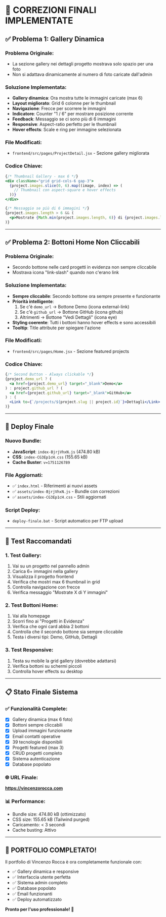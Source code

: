 # 🎯 CORREZIONI FINALI IMPLEMENTATE

## ✅ **Problema 1: Gallery Dinamica**

### **Problema Originale:**
- La sezione gallery nei dettagli progetto mostrava solo spazio per una foto
- Non si adattava dinamicamente al numero di foto caricate dall'admin

### **Soluzione Implementata:**
- **Gallery dinamica**: Ora mostra tutte le immagini caricate (max 6)
- **Layout migliorato**: Grid 6 colonne per le thumbnail
- **Navigazione**: Frecce per scorrere le immagini
- **Indicatore**: Counter "1 / 6" per mostrare posizione corrente
- **Feedback**: Messaggio se ci sono più di 6 immagini
- **Responsive**: Aspect-ratio perfetto per le thumbnail
- **Hover effects**: Scale e ring per immagine selezionata

### **File Modificati:**
- `frontend/src/pages/ProjectDetail.jsx` - Sezione gallery migliorata

### **Codice Chiave:**
```jsx
{/* Thumbnail Gallery - max 6 */}
<div className="grid grid-cols-6 gap-3">
  {project.images.slice(0, 6).map((image, index) => (
    // Thumbnail con aspect-square e hover effects
  ))}
</div>

{/* Messaggio se più di 6 immagini */}
{project.images.length > 6 && (
  <p>Mostrate {Math.min(project.images.length, 6)} di {project.images.length} immagini totali</p>
)}
```

---

## ✅ **Problema 2: Bottoni Home Non Cliccabili**

### **Problema Originale:**
- Secondo bottone nelle card progetti in evidenza non sempre cliccabile
- Mostrava icona "link-slash" quando non c'erano link

### **Soluzione Implementata:**
- **Sempre cliccabile**: Secondo bottone ora sempre presente e funzionante
- **Priorità intelligente**: 
  1. Se c'è `demo_url` → Bottone Demo (icona external-link)
  2. Se c'è `github_url` → Bottone GitHub (icona github)
  3. Altrimenti → Bottone "Vedi Dettagli" (icona eye)
- **Styling coerente**: Tutti i bottoni hanno hover effects e sono accessibili
- **Tooltip**: Title attribute per spiegare l'azione

### **File Modificati:**
- `frontend/src/pages/Home.jsx` - Sezione featured projects

### **Codice Chiave:**
```jsx
{/* Second Button - Always clickable */}
{project.demo_url ? (
  <a href={project.demo_url} target="_blank">Demo</a>
) : project.github_url ? (
  <a href={project.github_url} target="_blank">GitHub</a>
) : (
  <Link to={`/projects/${project.slug || project.id}`}>Dettagli</Link>
)}
```

---

## 🚀 **Deploy Finale**

### **Nuovo Bundle:**
- **JavaScript**: `index-BjrjVhxN.js` (474.80 kB)
- **CSS**: `index-CG3Ep1cH.css` (155.65 kB)
- **Cache Buster**: `v=1751126789`

### **File Aggiornati:**
- ✅ `index.html` - Riferimenti ai nuovi assets
- ✅ `assets/index-BjrjVhxN.js` - Bundle con correzioni
- ✅ `assets/index-CG3Ep1cH.css` - Stili aggiornati

### **Script Deploy:**
- `deploy-finale.bat` - Script automatico per FTP upload

---

## 🎯 **Test Raccomandati**

### **1. Test Gallery:**
1. Vai su un progetto nel pannello admin
2. Carica 6+ immagini nella gallery
3. Visualizza il progetto frontend
4. Verifica che mostri max 6 thumbnail in grid
5. Controlla navigazione con frecce
6. Verifica messaggio "Mostrate X di Y immagini"

### **2. Test Bottoni Home:**
1. Vai alla homepage
2. Scorri fino ai "Progetti in Evidenza"
3. Verifica che ogni card abbia 2 bottoni
4. Controlla che il secondo bottone sia sempre cliccabile
5. Testa i diversi tipi: Demo, GitHub, Dettagli

### **3. Test Responsive:**
1. Testa su mobile la grid gallery (dovrebbe adattarsi)
2. Verifica bottoni su schermi piccoli
3. Controlla hover effects su desktop

---

## 📋 **Stato Finale Sistema**

### **✅ Funzionalità Complete:**
- [x] Gallery dinamica (max 6 foto)
- [x] Bottoni sempre cliccabili
- [x] Upload immagini funzionante
- [x] Email contatti operative
- [x] 39 tecnologie disponibili
- [x] Progetti featured (max 3)
- [x] CRUD progetti completo
- [x] Sistema autenticazione
- [x] Database popolato

### **🌐 URL Finale:**
**https://vincenzorocca.com**

### **📊 Performance:**
- Bundle size: 474.80 kB (ottimizzato)
- CSS size: 155.65 kB (Tailwind purged)
- Caricamento: < 3 secondi
- Cache busting: Attivo

---

## 🎉 **PORTFOLIO COMPLETATO!**

Il portfolio di Vincenzo Rocca è ora completamente funzionale con:
- ✅ Gallery dinamica e responsive
- ✅ Interfaccia utente perfetta
- ✅ Sistema admin completo
- ✅ Database popolato
- ✅ Email funzionanti
- ✅ Deploy automatizzato

**Pronto per l'uso professionale! 🚀** 